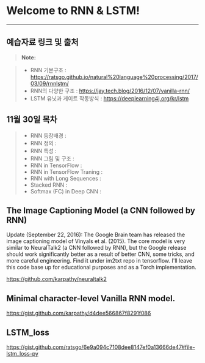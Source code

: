 ﻿﻿Welcome to RNN & LSTM!
===================

----------


예습자료 링크 및 출처
-------------

> <i class="icon-file"></i> **Note:**

> - RNN 기본구조 : 
https://ratsgo.github.io/natural%20language%20processing/2017/03/09/rnnlstm/
> - RNN의 다양한 구조 :
https://jay.tech.blog/2016/12/07/vanilla-rnn/
> - LSTM 유닛과 게이트 작동방식 : 
> https://deeplearning4j.org/kr/lstm
> 

11월 30일 목차
-------------
> - RNN 등장배경 :
> - RNN 정의 :
> - RNN 특성 : 
> - RNN 그림 및 구조 :
> - RNN in TensorFlow : 
> - RNN in TensorFlow Traning : 
> - RNN with Long Sequences :
> - Stacked RNN :
> - Softmax (FC) in Deep CNN : 





The Image Captioning Model (a CNN followed by RNN)
 -------------
 Update (September 22, 2016): The Google Brain team has released the image captioning model of Vinyals et al. (2015). The core model is very similar to NeuralTalk2 (a CNN followed by RNN), but the Google release should work significantly better as a result of better CNN, some tricks, and more careful engineering. Find it under im2txt repo in tensorflow. I'll leave this code base up for educational purposes and as a Torch implementation.
 
 https://github.com/karpathy/neuraltalk2


Minimal character-level Vanilla RNN model. 
 ------------
https://gist.github.com/karpathy/d4dee566867f8291f086


LSTM_loss  
 ------------
https://gist.github.com/ratsgo/6e9a094c7108dee8147ef0a13666de47#file-lstm_loss-py
